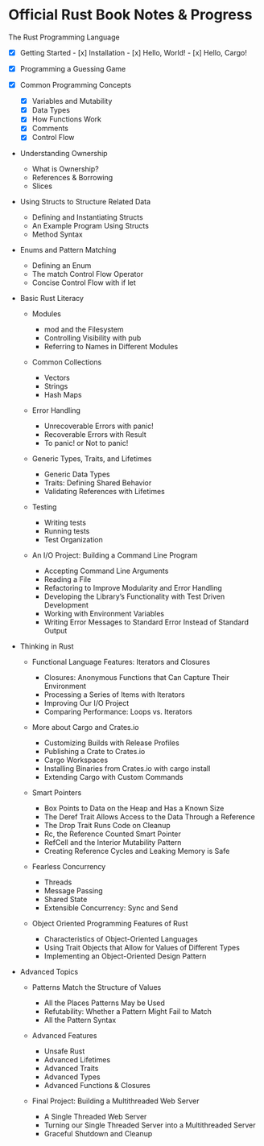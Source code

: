 # Official Rust Book Notes & Progress

The Rust Programming Language

   - [x] Getting Started
    - [x] Installation
    - [x] Hello, World!
    - [x] Hello, Cargo!

  - [x] Programming a Guessing Game

  - [x] Common Programming Concepts
    - [x] Variables and Mutability
    - [x] Data Types
    - [x] How Functions Work
    - [x] Comments
    - [x] Control Flow

  - Understanding Ownership
    - What is Ownership?
    - References & Borrowing
    - Slices

  - Using Structs to Structure Related Data
    - Defining and Instantiating Structs
    - An Example Program Using Structs
    - Method Syntax

  - Enums and Pattern Matching
    - Defining an Enum
    - The match Control Flow Operator
    - Concise Control Flow with if let

- Basic Rust Literacy

  - Modules
    - mod and the Filesystem
    - Controlling Visibility with pub
    - Referring to Names in Different Modules

  - Common Collections
    - Vectors
    - Strings
    - Hash Maps

  - Error Handling
    - Unrecoverable Errors with panic!
    - Recoverable Errors with Result
    - To panic! or Not to panic!

  - Generic Types, Traits, and Lifetimes
    - Generic Data Types
    - Traits: Defining Shared Behavior
    - Validating References with Lifetimes

  - Testing
    - Writing tests
    - Running tests
    - Test Organization

  - An I/O Project: Building a Command Line Program
    - Accepting Command Line Arguments
    - Reading a File
    - Refactoring to Improve Modularity and Error Handling
    - Developing the Library’s Functionality with Test Driven Development
    - Working with Environment Variables
    - Writing Error Messages to Standard Error Instead of Standard Output

- Thinking in Rust

  - Functional Language Features: Iterators and Closures
    - Closures: Anonymous Functions that Can Capture Their Environment
    - Processing a Series of Items with Iterators
    - Improving Our I/O Project
    - Comparing Performance: Loops vs. Iterators

  - More about Cargo and Crates.io
    - Customizing Builds with Release Profiles
    - Publishing a Crate to Crates.io
    - Cargo Workspaces
    - Installing Binaries from Crates.io with cargo install
    - Extending Cargo with Custom Commands

  - Smart Pointers
    - Box<T> Points to Data on the Heap and Has a Known Size
    - The Deref Trait Allows Access to the Data Through a Reference
    - The Drop Trait Runs Code on Cleanup
    - Rc<T>, the Reference Counted Smart Pointer
    - RefCell<T> and the Interior Mutability Pattern
    - Creating Reference Cycles and Leaking Memory is Safe

  - Fearless Concurrency
    - Threads
    - Message Passing
    - Shared State
    - Extensible Concurrency: Sync and Send

  - Object Oriented Programming Features of Rust
    - Characteristics of Object-Oriented Languages
    - Using Trait Objects that Allow for Values of Different Types
    - Implementing an Object-Oriented Design Pattern

- Advanced Topics

  - Patterns Match the Structure of Values
    - All the Places Patterns May be Used
    - Refutability: Whether a Pattern Might Fail to Match
    - All the Pattern Syntax

  - Advanced Features
    - Unsafe Rust
    - Advanced Lifetimes
    - Advanced Traits
    - Advanced Types
    - Advanced Functions & Closures

  - Final Project: Building a Multithreaded Web Server
    - A Single Threaded Web Server
    - Turning our Single Threaded Server into a Multithreaded Server
    - Graceful Shutdown and Cleanup
